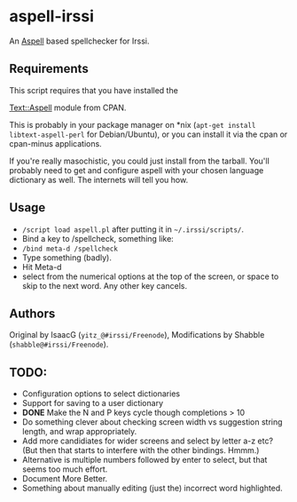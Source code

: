 # aspell-irssi

An [Aspell](http://aspell.net/) based spellchecker for Irssi.

## Requirements

This script requires that you have installed the

[Text::Aspell](http://search.cpan.org/~hank/Text-Aspell-0.09/Aspell.pm) module
from CPAN.

This is probably in your package manager on *nix
(`apt-get install libtext-aspell-perl` for Debian/Ubuntu), or you can
install it via the cpan or cpan-minus applications.

If you're really masochistic, you could just install from the tarball.
You'll probably need to get and configure aspell with your chosen language
dictionary as well. The internets will tell you how.

## Usage

* `/script load aspell.pl` after putting it in `~/.irssi/scripts/`.
* Bind a key to /spellcheck, something like:
* `/bind meta-d /spellcheck`
* Type something (badly).
* Hit Meta-d
* select from the numerical options at the top of the screen, or space to skip
  to the next word.  Any other key cancels.
  
  
## Authors

Original by IsaacG (`yitz_@#irssi/Freenode`), Modifications by
Shabble (`shabble@#irssi/Freenode`).

## TODO:

* Configuration options to select dictionaries
* Support for saving to a user dictionary
* __DONE__ Make the N and P keys cycle though completions > 10
* Do something clever about checking screen width vs suggestion
  string length, and wrap appropriately.
 * Add more candidiates for wider screens and select by letter a-z etc?
  (But then that starts to interfere with the other bindings. Hmmm.)
 * Alternative is multiple numbers followed by enter to select, but that
   seems too much effort.
* Document More Better.
* Something about manually editing (just the) incorrect word highlighted.


